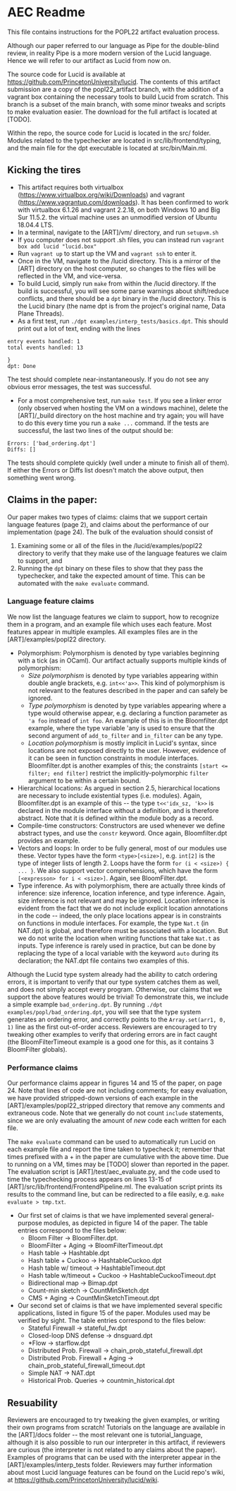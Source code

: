 # AEC Readme
This file contains instructions for the POPL22 artifact evaluation process.

Although our paper referred to our language as Pipe for the double-blind
review, in reality Pipe is a more modern version of the Lucid language. Hence we will
refer to our artifact as Lucid from now on.

The source code for Lucid is available at https://github.com/PrincetonUniversity/lucid.
The contents of this artifact submission are a copy of the popl22_artifact branch, with the addition of
a vagrant box containing the necessary tools to build Lucid from scratch. This branch is a subset of the
main branch, with some minor tweaks and scripts to make evaluation easier. The download for the full
artifact is located at [TODO].

Within the repo, the source code for Lucid is located in the src/ folder. Modules related to the typechecker are located in
src/lib/frontend/typing, and the main file for the dpt executable is located at src/bin/Main.ml.

## Kicking the tires
* This artifact requires both virtualbox (https://www.virtualbox.org/wiki/Downloads) and vagrant (https://www.vagrantup.com/downloads). It has been confirmed to work with virtualbox 6.1.26 and vagrant 2.2.18, on both Windows 10 and Big Sur 11.5.2. the virtual machine uses an unmodified version of Ubuntu 18.04.4 LTS.
* In a terminal, navigate to the [ART]/vm/ directory, and run `setupvm.sh`
* If you computer does not support .sh files, you can instead run `vagrant box add lucid "lucid.box"`
* Run `vagrant up` to start up the VM and `vagrant ssh` to enter it.
* Once in the VM, navigate to the /lucid directory. This is a mirror of the [ART] directory on the host computer,
so changes to the files will be reflected in the VM, and vice-versa.
* To build Lucid, simply run `make` from within the /lucid directory. If the build is successful, you
will see some parse warnings about shift/reduce conflicts, and there should be a `dpt` binary in the /lucid directory.
This is the Lucid binary (the name dpt is from the project's original name, Data Plane Threads).
* As a first test, run `./dpt examples/interp_tests/basics.dpt`. This should print out a lot of text, ending with the lines

```
entry events handled: 1
total events handled: 13

}
dpt: Done
```
The test should complete near-instantaneously. If you do not see any obvious error messages, the test was successful.
* For a most comprehensive test, run `make test`. If you see a linker error (only observed when hosting the VM on a windows machine), delete the [ART]/_build directory on the host machine and try again; you will have to do this every time you run a `make ...` command. If the tests are successful, the last two
lines of the output should be:

```
Errors: ['bad_ordering.dpt']
Diffs: []
```
The tests should complete quickly (well under a minute to finish all of them). If either the Errors or Diffs list doesn't match the above output, then something went wrong.

## Claims in the paper:
Our paper makes two types of claims: claims that we support certain language features (page 2), and claims about
the performance of our implementation (page 24). The bulk of the evaluation should consist of
1. Examining some or all of the files in the /lucid/examples/popl22 directory to verify that they make use of the language features we claim to support, and
2. Running the `dpt` binary on these files to show that they pass the typechecker, and take the expected amount of time. This can be automated with the `make evaluate` command.

### Language feature claims
We now list the language features we claim to support, how to recognize them in a program, and an example file which uses each feature. Most features appear in multiple examples. All examples files are in the [ART]/examples/popl22 directory.
* Polymorphism: Polymorphism is denoted by type variables beginning with a tick (as in OCaml). Our artifact actually supports
multiple kinds of polymorphism:
  * _Size polymorphism_ is denoted by type variables appearing within double angle brackets, e.g. `int<<'a>>`. This kind of polymorphism is not relevant to the features described in the paper and can safely be ignored.
  * _Type polymorphism_ is denoted by type variables appearing where a type would otherwise appear, e.g. declaring a function parameter as `'a foo` instead of `int foo`. An example of this is in the Bloomfilter.dpt example, where the type variable 'any is used to ensure that the second argument of `add_to_filter` and `in_filter` can be any type.
  * _Location polymorphism_ is mostly implicit in Lucid's syntax, since locations are not exposed directly to the user. However, evidence of it can be seen in function constraints in module interfaces. Bloomfilter.dpt is another examples of this; the constraints `[start <= filter; end filter]` restrict the implicitly-polymorphic `filter` argument to be within a certain bound.
* Hierarchical locations: As argued in section 2.5, hierarchical locations are necessary to include existential types (i.e. modules). Again, Bloomfilter.dpt is an example of this -- the type `t<<'idx_sz, 'k>>` is declared in the module interface without a definition, and is therefore abstract. Note that it is defined within the module body as a record.
* Compile-time constructors: Constructors are used whenever we define abstract types, and use the `constr` keyword. Once again, Bloomfilter.dpt provides an example.
* Vectors and loops: In order to be fully general, most of our modules use these. Vector types have the form `<type>[<size>]`, e.g. `int[2]` is the type of integer lists of length 2. Loops have the form `for (i < <size>) { ... }`. We also support vector comprehensions, which have the form `[<expresson> for i < <size>]`. Again, see BloomFilter.dpt.
* Type inference. As with polymorphism, there are actually three kinds of inference: size inference, location inference, and type inference. Again, size inference is not relevant and may be ignored. Location inference is evident from the fact that we do not include explicit location annotations in the code -- indeed, the only place locations appear is in constraints on functions in module interfaces. For example, the type `Nat.t` (in NAT.dpt) is global, and therefore must be associated with a location. But we do not write the location when writing functions that take `Nat.t` as inputs. Type inference is rarely used in practice, but can be done by replacing the type of a local variable with the keyword `auto` during its declaration; the NAT.dpt file contains two examples of this.

Although the Lucid type system already had the ability to catch ordering errors, it is important to verify that our type system
catches them as well, and does not simply accept every program. Otherwise, our claims that we support the above features
would be trivial! To demonstrate this, we include a simple example `bad_ordering.dpt`. By running `./dpt examples/popl/bad_ordering.dpt`, you will see that the type system generates an ordering error, and correctly points to the `Array.set(arr1, 0, 1)` line as the first out-of-order access. Reviewers are encouraged to try tweaking other examples to verify that ordering errors are in fact caught (the BloomFilterTimeout example is a good one for this, as it contains 3 BloomFilter globals).

### Performance claims
Our performance claims appear in figures 14 and 15 of the paper, on page 24. Note that lines of code are not including comments; for easy evaluation, we have provided stripped-down versions of each example in the [ART]/examples/popl22_stripped directory that remove any comments and extraneous code. Note that we generally do not count `include` statements, since we are only evaluating the amount of _new_ code each written for each file.

The `make evaluate` command can be used to automatically run Lucid on each example file and report the time taken to typecheck it; remember that times prefixed with a + in the paper are cumulative with the above time. Due to running on a VM, times may be [TODO] slower than reported in the paper. The evaluation script is [ART]/test/aec_evaluate.py, and the code used to time the typechecking process appears on lines 13-15 of [ART]/src/lib/frontend/FrontendPipeline.ml. The evaluation script prints its results to the command line, but can be redirected to a file easily, e.g. `make evaluate > tmp.txt`.
* Our first set of claims is that we have implemented several general-purpose modules, as depicted in figure 14 of the paper. The table entries correspond to the files below:
  * Bloom Filter -> BloomFilter.dpt.
  * BloomFilter + Aging -> BloomFilterTimeout.dpt
  * Hash table -> Hashtable.dpt
  * Hash table + Cuckoo -> HashtableCuckoo.dpt
  * Hash table w/ timeout -> HashtableTimeout.dpt
  * Hash table w/timeout + Cuckoo -> HashtableCuckooTimeout.dpt
  * Bidirectional map -> Bimap.dpt
  * Count-min sketch -> CountMinSketch.dpt
  * CMS + Aging -> CountMinSketchTimeout.dpt
* Our second set of claims is that we have implemented several specific applications, listed in figure 15 of the paper. Modules used may be verified by sight. The table entries correspond to the files below:
  * Stateful Firewall -> stateful_fw.dpt
  * Closed-loop DNS defense -> dnsguard.dpt
  * *Flow -> starflow.dpt
  * Distributed Prob. Firewall -> chain_prob_stateful_firewall.dpt
  * Distributed Prob. Firewall + Aging -> chain_prob_stateful_firewall_timeout.dpt
  * Simple NAT -> NAT.dpt
  * Historical Prob. Queries -> countmin_historical.dpt

## Resuability
Reviewers are encouraged to try tweaking the given examples, or writing their own programs from scratch! Tutorials on the language are available in the [ART]/docs folder -- the most relevant one is tutorial_language, although it is also possible to run our interpreter in this artifact, if reviewers are curious (the interpreter is not related to any claims about the paper). Examples of programs that can be used with the interpreter appear in the [ART]/examples/interp_tests folder. Reviewers may further information about most Lucid language features can be found on the Lucid repo's wiki, at https://github.com/PrincetonUniversity/lucid/wiki.
